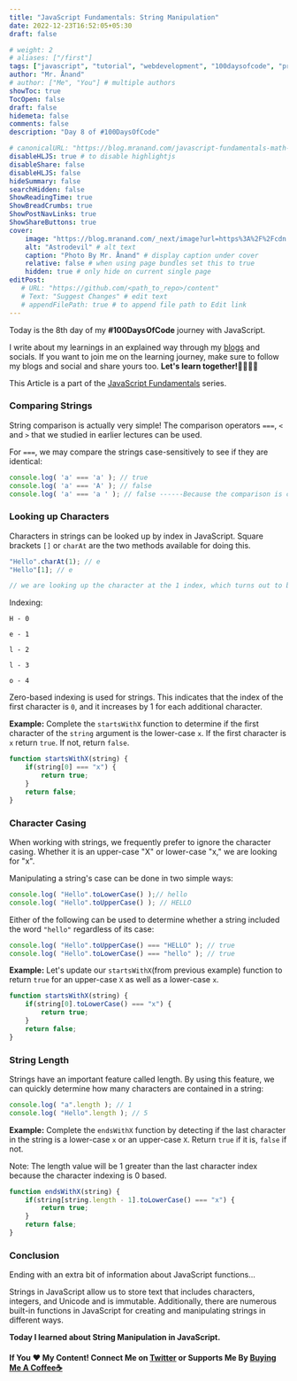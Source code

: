 ```yaml
---
title: "JavaScript Fundamentals: String Manipulation"
date: 2022-12-23T16:52:05+05:30
draft: false

# weight: 2
# aliases: ["/first"]
tags: ["javascript", "tutorial", "webdevelopment", "100daysofcode", "programming", "coding"]
author: "Mr. Ånand"
# author: ["Me", "You"] # multiple authors
showToc: true
TocOpen: false
draft: false
hidemeta: false
comments: false
description: "Day 8 of #100DaysOfCode"

# canonicalURL: "https://blog.mranand.com/javascript-fundamentals-math-object"
disableHLJS: true # to disable highlightjs
disableShare: false
disableHLJS: false
hideSummary: false
searchHidden: false
ShowReadingTime: true
ShowBreadCrumbs: true
ShowPostNavLinks: true
ShowShareButtons: true
cover:
    image: "https://blog.mranand.com/_next/image?url=https%3A%2F%2Fcdn.hashnode.com%2Fres%2Fhashnode%2Fimage%2Fupload%2Fv1671814005049%2F7fd581b7-e9ef-4f6c-a811-a27b57cd4255.png%3Fw%3D1600%26h%3D840%26fit%3Dcrop%26crop%3Dentropy%26auto%3Dcompress%2Cformat%26format%3Dwebp&w=3840&q=75" # image path/url
    alt: "Astrodevil" # alt text
    caption: "Photo By Mr. Ånand" # display caption under cover
    relative: false # when using page bundles set this to true
    hidden: true # only hide on current single page
editPost:
   # URL: "https://github.com/<path_to_repo>/content"
   # Text: "Suggest Changes" # edit text
   # appendFilePath: true # to append file path to Edit link
---
```


Today is the 8th day of my **#100DaysOfCode** journey with JavaScript.

I write about my learnings in an explained way through my [blogs](https://astrodevil.hashnode.dev/) and socials. If you want to join me on the learning journey, make sure to follow my blogs and social and share yours too. **Let's learn together!🫱🏼‍🫲🏼**

This Article is a part of the [JavaScript Fundamentals](https://astrodevil.hashnode.dev/series/js-fundamentals) series.

### Comparing Strings

String comparison is actually very simple! The comparison operators `===`, `<` and `>` that we studied in earlier lectures can be used.

For `===`, we may compare the strings case-sensitively to see if they are identical:

```javascript
console.log( 'a' === 'a' ); // true
console.log( 'a' === 'A' ); // false
console.log( 'a' === 'a ' ); // false ------Because the comparison is case-sensitive and requires exact equality, including whitespace.
```

### Looking up Characters

Characters in strings can be looked up by index in JavaScript. Square brackets `[]` or `charAt` are the two methods available for doing this.

```javascript
"Hello".charAt(1); // e
"Hello"[1]; // e

// we are looking up the character at the 1 index, which turns out to be the character e.
```

Indexing:

`H - 0`

`e - 1`

`l - 2`

`l - 3`

`o - 4`

Zero-based indexing is used for strings. This indicates that the index of the first character is `0`, and it increases by 1 for each additional character.

**Example:** Complete the `startsWithX` function to determine if the first character of the `string` argument is the lower-case `x`. If the first character is `x` return `true`. If not, return `false`.

```javascript
function startsWithX(string) {
    if(string[0] === "x") {
        return true;
    }
    return false;
}
```

### Character Casing

When working with strings, we frequently prefer to ignore the character casing. Whether it is an upper-case "X" or lower-case "x," we are looking for "x".

Manipulating a string's case can be done in two simple ways:

```javascript
console.log( "Hello".toLowerCase() );// hello
console.log( "Hello".toUpperCase() ); // HELLO
```

Either of the following can be used to determine whether a string included the word `"hello"` regardless of its case:

```javascript
console.log( "Hello".toUpperCase() === "HELLO" ); // true
console.log( "Hello".toLowerCase() === "hello" ); // true
```

**Example:** Let's update our `startsWithX`(from previous example) function to return `true` for an upper-case `X` as well as a lower-case `x`.

```javascript
function startsWithX(string) {
    if(string[0].toLowerCase() === "x") {
        return true;
    }
    return false;
}
```

### String Length

Strings have an important feature called length. By using this feature, we can quickly determine how many characters are contained in a string:

```javascript
console.log( "a".length ); // 1
console.log( "Hello".length ); // 5
```

**Example:** Complete the `endsWithX` function by detecting if the last character in the string is a lower-case `x` or an upper-case `X`. Return `true` if it is, `false` if not.

Note: The length value will be 1 greater than the last character index because the character indexing is 0 based.

```javascript
function endsWithX(string) {
    if(string[string.length - 1].toLowerCase() === "x") {
        return true;
    }
    return false;
}
```

### Conclusion

Ending with an extra bit of information about JavaScript functions...

Strings in JavaScript allow us to store text that includes characters, integers, and Unicode and is immutable. Additionally, there are numerous built-in functions in JavaScript for creating and manipulating strings in different ways.

**Today I learned about String Manipulation in JavaScript.**

#### If You ❤️ My Content! Connect Me on [Twitter](https://mobile.twitter.com/Astrodevil_) or Supports Me By [Buying Me A Coffee☕](https://www.buymeacoffee.com/Astrodevil)